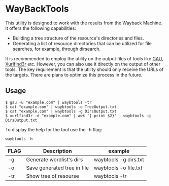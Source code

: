 # WayBackTools

This utility is designed to work with the results from the Wayback Machine. It offers the following capabilities:
- Building a tree structure of the resource's directories and files.
- Generating a list of resource directories that can be utilized for file searches, for example, through dirsearch.

It is recommended to employ the utility on the output files of tools like [GAU](https://github.com/lc/gau#from-source), [Xurlfind3r](https://github.com/hueristiq/xurlfind3r) etc. 
However, you can also use it directly on the output of other tools. The key requirement is that the utility should only receive the URLs of the targets. There are plans to optimize this process in the future.

## Usage
```
$ gau -u "example.com" | waybtools -tr
$ cat "example.com" | waybtools -o TreeOutput.txt
$ cat "example.com" | waybtools -g DirsOutput.txt
$ xurlfind3r -d "example.com" | awk '{ print $2}' | waybtools -g DirsOutput.txt
```
To display the help for the tool use the -h flag:
```
waybtools -h
```

|FLAG|Description|example| 
|--|--|--|
| -g  | Generate wordlist's dirs | waybtools -g dirs.txt    |
| -o  | Save generated tree in file | waybtools -o file.txt |
| -tr | Show tree of resourse | waybtools -tr               |
